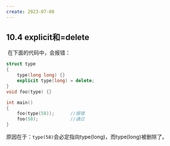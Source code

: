 ```yaml
---
create: 2023-07-08
---
```

## 10.4 explicit和=delete

​	在下面的代码中，会报错：

```C++
struct type
{
    type(long long) {}
    explicit type(long) = delete;
}
void foo(type) {}

int main()
{
	foo(type(58));		//报错
    foo(58);			//通过
}
```

​	原因在于：`type(58)`会必定指向type(long)，而type(long)被删除了。

